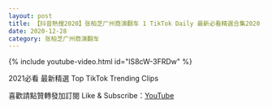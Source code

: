 ```yaml
---
layout: post
title: 【抖音熱搜2020】张柏芝广州商演翻车 1 TikTok Daily 最新必看精選合集2020 12 28
date: 2020-12-28
category: 张柏芝广州商演翻车
---
```


{% include youtube-video.html id="lS8cW-3FRDw" %}

2021必看 最新精選 Top TikTok Trending Clips

喜歡請點贊轉發加訂閱 Like & Subscribe：[YouTube](https://www.youtube.com/channel/UCAoR7VcanIPd04uEq_GIylA/videos)

